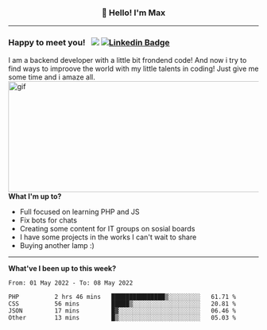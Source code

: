 ### <p align="center">👋 Hello! I'm Max</p>

--------

### Happy to meet you! &nbsp; ![](https://komarev.com/ghpvc/?username=romartiny) [![Linkedin Badge](https://img.shields.io/badge/-LinkedIn-0e76a8?style=flat-square&logo=Linkedin&logoColor=white)](https://www.linkedin.com/in/romartiny/)

I am a backend developer with a little bit frondend code! And now i try to find ways to improove the world with my little talents in coding! Just give me some time and i amaze all.
<img align="right" alt="gif" src="https://64.media.tumblr.com/e1c5da7500447ac51ab1661819d6f4b2/1a4296433cef4166-8b/s1280x1920/b8361cd88301da5372f86efff22d950c16dbed9b.gif" width="530" height="223" />

**What I'm up to?**

- Full focused on learning PHP and JS
- Fix bots for chats
- Creating some content for IT groups on sosial boards
- I have some projects in the works I can't wait to share
- Buying another lamp :) 

-------

**What've I been up to this week?** 

<!--START_SECTION:waka-->

```text
From: 01 May 2022 - To: 08 May 2022

PHP          2 hrs 46 mins   ███████████████▒░░░░░░░░░   61.71 %
CSS          56 mins         █████▒░░░░░░░░░░░░░░░░░░░   20.81 %
JSON         17 mins         █▓░░░░░░░░░░░░░░░░░░░░░░░   06.46 %
Other        13 mins         █▒░░░░░░░░░░░░░░░░░░░░░░░   05.03 %
```

<!--END_SECTION:waka-->
